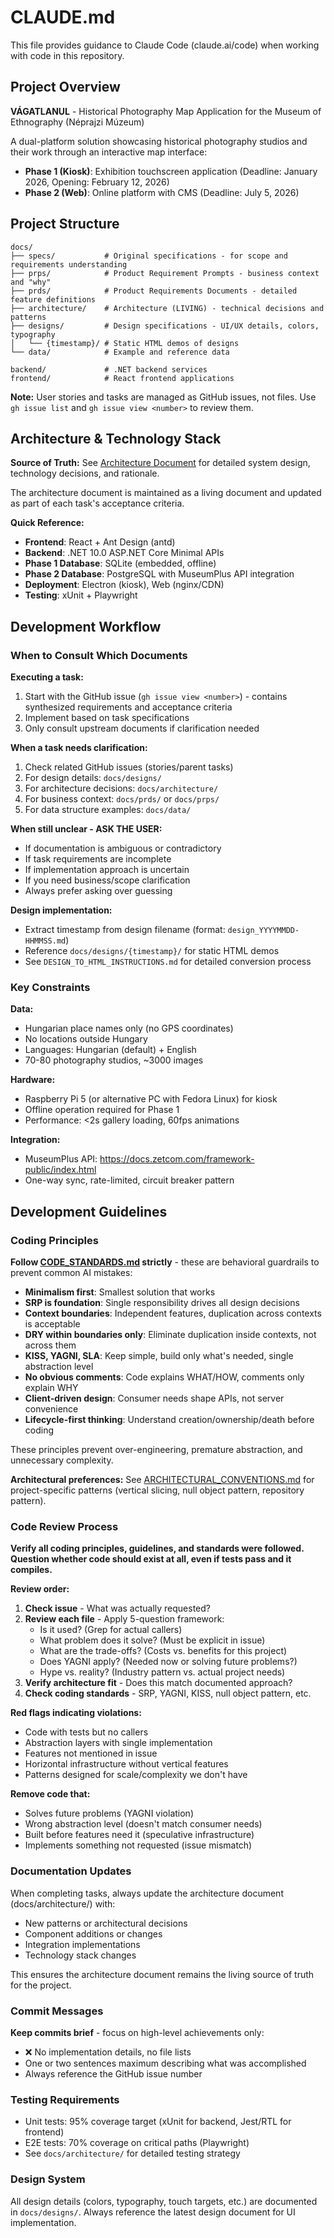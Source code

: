 # CLAUDE.md

This file provides guidance to Claude Code (claude.ai/code) when working with code in this repository.

## Project Overview

**VÁGATLANUL** - Historical Photography Map Application for the Museum of Ethnography (Néprajzi Múzeum)

A dual-platform solution showcasing historical photography studios and their work through an interactive map interface:
- **Phase 1 (Kiosk)**: Exhibition touchscreen application (Deadline: January 2026, Opening: February 12, 2026)
- **Phase 2 (Web)**: Online platform with CMS (Deadline: July 5, 2026)

## Project Structure

```
docs/
├── specs/           # Original specifications - for scope and requirements understanding
├── prps/            # Product Requirement Prompts - business context and "why"
├── prds/            # Product Requirements Documents - detailed feature definitions
├── architecture/    # Architecture (LIVING) - technical decisions and patterns
├── designs/         # Design specifications - UI/UX details, colors, typography
│   └── {timestamp}/ # Static HTML demos of designs
└── data/            # Example and reference data

backend/             # .NET backend services
frontend/            # React frontend applications
```

**Note:** User stories and tasks are managed as GitHub issues, not files. Use `gh issue list` and `gh issue view <number>` to review them.

## Architecture & Technology Stack

**Source of Truth:** See [Architecture Document](docs/architecture/) for detailed system design, technology decisions, and rationale.

The architecture document is maintained as a living document and updated as part of each task's acceptance criteria.

**Quick Reference:**
- **Frontend**: React + Ant Design (antd)
- **Backend**: .NET 10.0 ASP.NET Core Minimal APIs
- **Phase 1 Database**: SQLite (embedded, offline)
- **Phase 2 Database**: PostgreSQL with MuseumPlus API integration
- **Deployment**: Electron (kiosk), Web (nginx/CDN)
- **Testing**: xUnit + Playwright

## Development Workflow

### When to Consult Which Documents

**Executing a task:**
1. Start with the GitHub issue (`gh issue view <number>`) - contains synthesized requirements and acceptance criteria
2. Implement based on task specifications
3. Only consult upstream documents if clarification needed

**When a task needs clarification:**
1. Check related GitHub issues (stories/parent tasks)
2. For design details: `docs/designs/`
3. For architecture decisions: `docs/architecture/`
4. For business context: `docs/prds/` or `docs/prps/`
5. For data structure examples: `docs/data/`

**When still unclear - ASK THE USER:**
- If documentation is ambiguous or contradictory
- If task requirements are incomplete
- If implementation approach is uncertain
- If you need business/scope clarification
- Always prefer asking over guessing

**Design implementation:**
- Extract timestamp from design filename (format: `design_YYYYMMDD-HHMMSS.md`)
- Reference `docs/designs/{timestamp}/` for static HTML demos
- See `DESIGN_TO_HTML_INSTRUCTIONS.md` for detailed conversion process

### Key Constraints

**Data:**
- Hungarian place names only (no GPS coordinates)
- No locations outside Hungary
- Languages: Hungarian (default) + English
- 70-80 photography studios, ~3000 images

**Hardware:**
- Raspberry Pi 5 (or alternative PC with Fedora Linux) for kiosk
- Offline operation required for Phase 1
- Performance: <2s gallery loading, 60fps animations

**Integration:**
- MuseumPlus API: https://docs.zetcom.com/framework-public/index.html
- One-way sync, rate-limited, circuit breaker pattern

## Development Guidelines

### Coding Principles

**Follow [CODE_STANDARDS.md](CODE_STANDARDS.md) strictly** - these are behavioral guardrails to prevent common AI mistakes:
- **Minimalism first**: Smallest solution that works
- **SRP is foundation**: Single responsibility drives all design decisions
- **Context boundaries**: Independent features, duplication across contexts is acceptable
- **DRY within boundaries only**: Eliminate duplication inside contexts, not across them
- **KISS, YAGNI, SLA**: Keep simple, build only what's needed, single abstraction level
- **No obvious comments**: Code explains WHAT/HOW, comments only explain WHY
- **Client-driven design**: Consumer needs shape APIs, not server convenience
- **Lifecycle-first thinking**: Understand creation/ownership/death before coding

These principles prevent over-engineering, premature abstraction, and unnecessary complexity.

**Architectural preferences:** See [ARCHITECTURAL_CONVENTIONS.md](ARCHITECTURAL_CONVENTIONS.md) for project-specific patterns (vertical slicing, null object pattern, repository pattern).

### Code Review Process

**Verify all coding principles, guidelines, and standards were followed. Question whether code should exist at all, even if tests pass and it compiles.**

**Review order:**
1. **Check issue** - What was actually requested?
2. **Review each file** - Apply 5-question framework:
   - Is it used? (Grep for actual callers)
   - What problem does it solve? (Must be explicit in issue)
   - What are the trade-offs? (Costs vs. benefits for this project)
   - Does YAGNI apply? (Needed now or solving future problems?)
   - Hype vs. reality? (Industry pattern vs. actual project needs)
3. **Verify architecture fit** - Does this match documented approach?
4. **Check coding standards** - SRP, YAGNI, KISS, null object pattern, etc.

**Red flags indicating violations:**
- Code with tests but no callers
- Abstraction layers with single implementation
- Features not mentioned in issue
- Horizontal infrastructure without vertical features
- Patterns designed for scale/complexity we don't have

**Remove code that:**
- Solves future problems (YAGNI violation)
- Wrong abstraction level (doesn't match consumer needs)
- Built before features need it (speculative infrastructure)
- Implements something not requested (issue mismatch)

### Documentation Updates

When completing tasks, always update the architecture document (docs/architecture/) with:
- New patterns or architectural decisions
- Component additions or changes
- Integration implementations
- Technology stack changes

This ensures the architecture document remains the living source of truth for the project.

### Commit Messages

**Keep commits brief** - focus on high-level achievements only:
- ❌ No implementation details, no file lists
- One or two sentences maximum describing what was accomplished
- Always reference the GitHub issue number

### Testing Requirements

- Unit tests: 95% coverage target (xUnit for backend, Jest/RTL for frontend)
- E2E tests: 70% coverage on critical paths (Playwright)
- See `docs/architecture/` for detailed testing strategy

### Design System

All design details (colors, typography, touch targets, etc.) are documented in `docs/designs/`. Always reference the latest design document for UI implementation.
